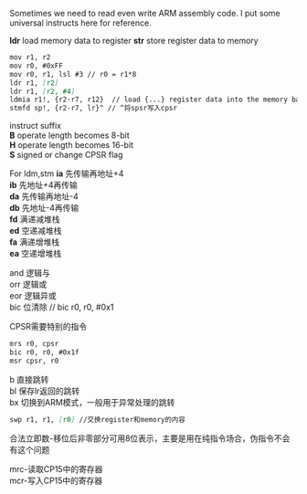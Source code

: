 Sometimes we need to read even write ARM assembly code. I put some universal instructs here for reference.

**ldr** load memory data to register
**str** store register data to memory

```markdown
mov r1, r2
mov r0, #0xFF
mov r0, r1, lsl #3 // r0 = r1*8
ldr r1, [r2]
ldr r1, [r2, #4]
ldmia r1!, {r2-r7, r12}  // load {...} register data into the memory based on address which r1 stores
stmfd sp!, {r2-r7, lr}^ // ^将spsr写入cpsr
```
instruct suffix<br>
**B** operate length becomes 8-bit<br>
**H** operate length becomes 16-bit<br>
**S** signed or change CPSR flag<br>

For ldm,stm
**ia** 先传输再地址+4<br>
**ib** 先地址+4再传输<br>
**da** 先传输再地址-4<br>
**db** 先地址-4再传输<br>
**fd** 满递减堆栈<br>
**ed** 空递减堆栈<br>
**fa** 满递增堆栈<br>
**ea** 空递增堆栈<br>

and 逻辑与<br>
orr 逻辑或<br>
eor 逻辑异或<br>
bic 位清除  // bic r0, r0, #0x1

CPSR需要特别的指令<br>
```markdown
mrs r0, cpsr
bic r0, r0, #0x1f
msr cpsr, r0
```

b 直接跳转<br>
bl 保存lr返回的跳转<br>
bx 切换到ARM模式，一般用于异常处理的跳转<br>
```markdown
swp r1, r1, [r0] //交换register和memory的内容
```
合法立即数-移位后非零部分可用8位表示，主要是用在纯指令场合，伪指令不会有这个问题

mrc-读取CP15中的寄存器<br>
mcr-写入CP15中的寄存器<br>
